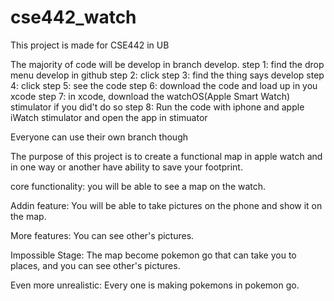 # cse442_watch
This project is made for CSE442 in UB

The majority of code will be develop in branch develop.
 step 1: find the drop menu develop in github
 step 2: click
 step 3: find the thing says develop
 step 4: click
 step 5: see the code
 step 6: download the code and load up in you xcode
 step 7: in xcode, download the watchOS(Apple Smart Watch) stimulator if you did't do so
 step 8: Run the code with iphone and apple iWatch stimulator and open the app in stimuator

Everyone can use their own branch though

The purpose of this project is to create a functional map in apple watch and in one way or another have ability to save your footprint.

core functionality:
you will be able to see a map on the watch.

Addin feature:
You will be able to take pictures on the phone and show it on the map.

More features:
You can see other's pictures.

Impossible Stage:
The map become pokemon go that can take you to places, and you can see other's pictures.

Even more unrealistic:
Every one is making pokemons in pokemon go.
